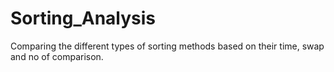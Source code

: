 # Sorting_Analysis
Comparing the different types of sorting methods based on their time, swap and no of comparison.
